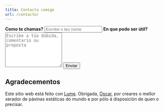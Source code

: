 ```yaml
---
title: Contacta comigo
url: /contacto/
---
```

<form name="contact" method="POST" netlify>
    <label for="name"><strong>Como te chamas?</strong></label>
    <input type="text" name="name" id="name" autocomplete="name" placeholder="Escribe o teu nome" required>
    <label for="message"><strong>En que podo ser útil?</strong></label>
    <textarea name="message" id="message" placeholder="Escribe a túa dúbida, comentario ou proposta" rows="7" required></textarea>
    <button type="submit" name="submit">Enviar</button>
</form>

## Agradecementos

Este sitio web está feito con [Lume](https://lume.land/). Obrigada, [Óscar](https://oscarotero.gal/), por creares o mellor xerador de páxinas estáticas do mundo e por pólo á disposición de quen o precisar.